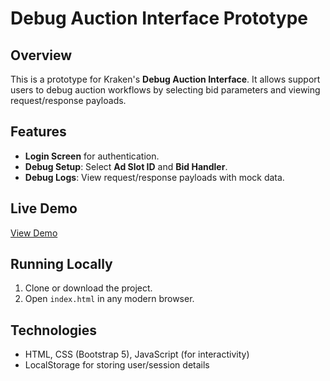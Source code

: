 # Debug Auction Interface Prototype

## Overview
This is a prototype for Kraken's **Debug Auction Interface**. It allows support users to debug auction workflows by selecting bid parameters and viewing request/response payloads.

## Features
- **Login Screen** for authentication.
- **Debug Setup**: Select **Ad Slot ID** and **Bid Handler**.
- **Debug Logs**: View request/response payloads with mock data.

## Live Demo
[View Demo](https://ihor-kargo.github.io/debug-auction-interface/)

## Running Locally
1. Clone or download the project.
2. Open `index.html` in any modern browser.

## Technologies
- HTML, CSS (Bootstrap 5), JavaScript (for interactivity)
- LocalStorage for storing user/session details
